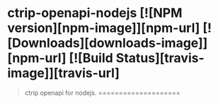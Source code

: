 # ctrip-openapi-nodejs [![NPM version][npm-image]][npm-url] [![Downloads][downloads-image]][npm-url] [![Build Status][travis-image]][travis-url]
> ctrip openapi for nodejs.
====================


